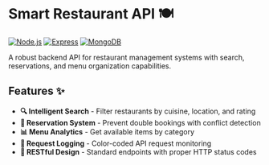 # Smart Restaurant API 🍽️

[![Node.js](https://img.shields.io/badge/Node.js-18+-green.svg)](https://nodejs.org/)
[![Express](https://img.shields.io/badge/Express-4.x-blue.svg)](https://expressjs.com/)
[![MongoDB](https://img.shields.io/badge/MongoDB-6.0+-47A248.svg)](https://www.mongodb.com/)

A robust backend API for restaurant management systems with search, reservations, and menu organization capabilities.

## Features ✨

- **🔍 Intelligent Search** - Filter restaurants by cuisine, location, and rating
- **📅 Reservation System** - Prevent double bookings with conflict detection
- **📊 Menu Analytics** - Get available items by category
- **📝 Request Logging** - Color-coded API request monitoring
- **📱 RESTful Design** - Standard endpoints with proper HTTP status codes
